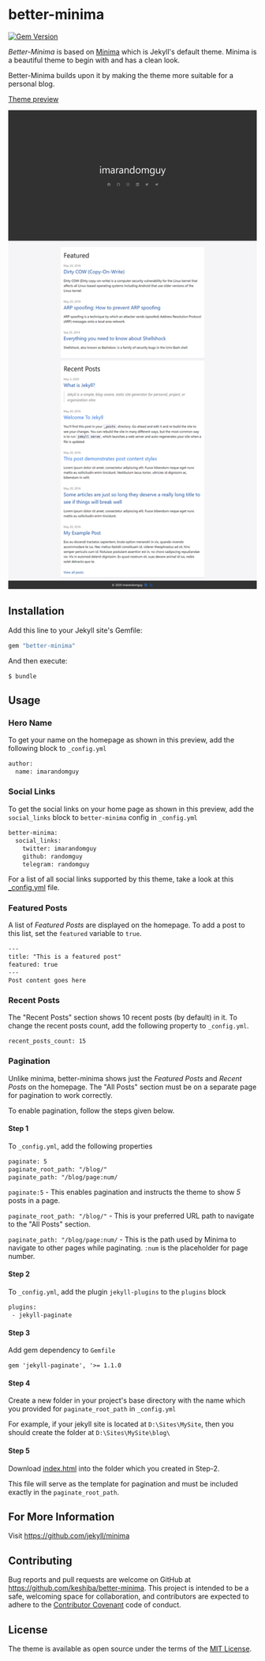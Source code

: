# better-minima

[![Gem Version](https://badge.fury.io/rb/better-minima.svg)](https://badge.fury.io/rb/better-minima)

*Better-Minima* is based on [Minima](https://github.com/jekyll/minima) which is Jekyll's default theme.
Minima is a beautiful theme to begin with and has a clean look. 

Better-Minima builds upon it by making the theme more suitable for a personal blog.

[Theme preview](http://keshiba.me)

![better-minima theme preview](https://raw.githubusercontent.com/keshiba/better-minima/master/screenshot.png)

## Installation

Add this line to your Jekyll site's Gemfile:

```ruby
gem "better-minima"
```

And then execute:

    $ bundle

## Usage

### Hero Name
To get your name on the homepage as shown in this preview, add the following block to `_config.yml`
```
author:
  name: imarandomguy
```

### Social Links
To get the social links on your home page as shown in this preview, add the `social_links` block to `better-minima` config in `_config.yml`
```
better-minima:
  social_links:
    twitter: imarandomguy
    github: randomguy
    telegram: randomguy
```

For a list of all social links supported by this theme, take a look at this [_config.yml](https://github.com/keshiba/better-minima/blob/master/_config.yml) file.

### Featured Posts
A list of *Featured Posts* are displayed on the homepage.
To add a post to this list, set the `featured` variable to `true`.

```
---
title: "This is a featured post"
featured: true
---
Post content goes here
```

### Recent Posts
The "Recent Posts" section shows 10 recent posts (by default) in it. 
To change the recent posts count, add the following property to `_config.yml`.

```
recent_posts_count: 15
```

### Pagination

Unlike minima, better-minima shows just the *Featured Posts* and *Recent Posts* on the homepage. 
The "All Posts" section must be on a separate page for pagination to work correctly.

To enable pagination, follow the steps given below.


#### Step 1 

To `_config.yml`, add the following properties
```
paginate: 5
paginate_root_path: "/blog/"
paginate_path: "/blog/page:num/
```
`paginate:5` - This enables pagination and instructs the theme to show *5* posts in a page.

`paginate_root_path: "/blog/"` - This is your preferred URL path to navigate to the "All Posts" section.

`paginate_path: "/blog/page:num/` - This is the path used by Minima to navigate to other pages while paginating. `:num` is the placeholder for page number.

#### Step 2
To `_config.yml`, add the plugin `jekyll-plugins` to the `plugins` block

```
plugins:
 - jekyll-paginate
```

#### Step 3
Add gem dependency to `Gemfile`

```
gem 'jekyll-paginate', '>= 1.1.0
```

#### Step 4

Create a new folder in your project's base directory with the name which you provided for `paginate_root_path` in `_config.yml`

For example, if your jekyll site is located at `D:\Sites\MySite`, then you should create the folder at `D:\Sites\MySite\blog\`


#### Step 5

Download [index.html](https://github.com/keshiba/better-minima/blob/master/blog/index.html) into the folder which you created in Step-2.

This file will serve as the template for pagination and must be included exactly in the `paginate_root_path`.


## For More Information

Visit https://github.com/jekyll/minima


## Contributing

Bug reports and pull requests are welcome on GitHub at https://github.com/keshiba/better-minima. This project is intended to be a safe, welcoming space for collaboration, and contributors are expected to adhere to the [Contributor Covenant](http://contributor-covenant.org) code of conduct.


## License

The theme is available as open source under the terms of the [MIT License](http://opensource.org/licenses/MIT).
